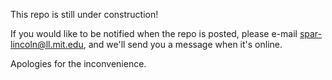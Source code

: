 This repo is still under construction!

If you would like to be notified when the repo is posted, please e-mail
spar-lincoln@ll.mit.edu, and we'll send you a message when it's online.

Apologies for the inconvenience.
